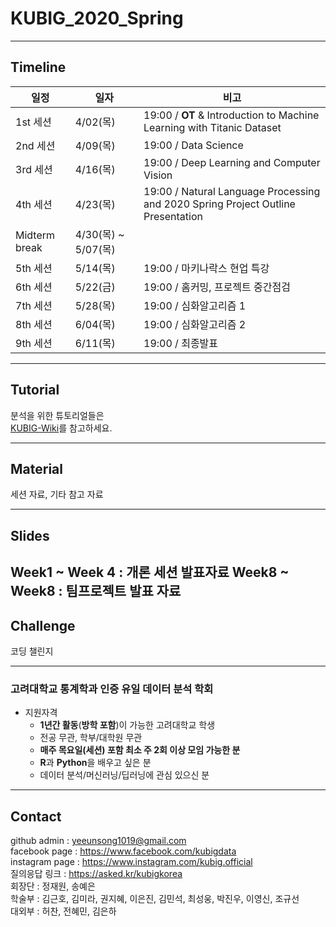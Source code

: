 # KUBIG_2020_Spring
--------------------------------------------------
## Timeline  
| 일정                    |  일자 | 비고                                |
| ------------------- | -------------|-------------------------- |
| 1st 세션 | 4/02(목) | 19:00 / **OT** & Introduction to Machine Learning with Titanic Dataset |
| 2nd 세션 | 4/09(목) | 19:00 / Data Science |
| 3rd 세션 | 4/16(목) | 19:00 / Deep Learning and Computer Vision  |
| 4th 세션 | 4/23(목) | 19:00 / Natural Language Processing and 2020 Spring Project Outline Presentation |
| Midterm break | 4/30(목) ~ 5/07(목) |        |
| 5th 세션 | 5/14(목) | 19:00 / 마키나락스 현업 특강|
| 6th 세션 | 5/22(금) | 19:00 / 홈커밍, 프로젝트 중간점검 |
| 7th 세션 | 5/28(목) | 19:00 / 심화알고리즘 1 |
| 8th 세션 | 6/04(목) | 19:00 / 심화알고리즘 2 |
| 9th 세션 | 6/11(목) | 19:00 / 최종발표 |

-----------------------------------------------------
## Tutorial
분석을 위한 튜토리얼들은  
[KUBIG-Wiki](https://github.com/KU-BIG/KUBIG_Wiki)를 참고하세요.

-----------------------------------------------------
## Material
세션 자료, 기타 참고 자료

-----------------------------------------------------
## Slides
Week1 ~ Week 4 : 개론 세션 발표자료
Week8 ~ Week8 : 팀프로젝트 발표 자료
-----------------------------------------------------
## Challenge
코딩 챌린지

-------------------------------------------

### 고려대학교 통계학과 인증 유일 데이터 분석 학회
* 지원자격
  - **1년간 활동**(**방학 포함**)이 가능한 고려대학교 학생
  - 전공 무관, 학부/대학원 무관
  - **매주 목요일(세션) 포함 최소 주 2회 이상 모임 가능한 분**
  - **R**과 **Python**을 배우고 싶은 분
  - 데이터 분석/머신러닝/딥러닝에 관심 있으신 분


-----------------------------------------------------
## Contact
github admin : yeeunsong1019@gmail.com  
facebook page : https://www.facebook.com/kubigdata  
instagram page : https://www.instagram.com/kubig.official   
질의응답 링크 : https://asked.kr/kubigkorea   
회장단 : 정재원, 송예은  
학술부 : 김근호, 김미라, 권지혜, 이은진, 김민석, 최성웅, 박진우, 이영신, 조규선   
대외부 : 허찬, 전혜민, 김은하    
 
